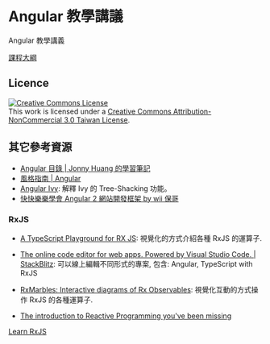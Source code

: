 # Angular 教學講議

Angular 教學講義

[課程大綱](./Syllabus.md)

## Licence

<a rel="license" href="http://creativecommons.org/licenses/by-nc/3.0/tw/"><img alt="Creative Commons License" style="border-width:0" src="https://i.creativecommons.org/l/by-nc/3.0/tw/88x31.png" /></a><br />This work is licensed under a <a rel="license" href="http://creativecommons.org/licenses/by-nc/3.0/tw/">Creative Commons Attribution-NonCommercial 3.0 Taiwan License</a>.

## 其它參考資源

- [Angular 目錄 | Jonny Huang 的學習筆記](https://jonny-huang.github.io/angular/)
- [風格指南 | Angular](https://angular.tw/guide/styleguide)
- [Angular Ivy](https://indepth.dev/a-gentle-introduction-into-tree-shaking-in-angular-ivy/): 解釋 Ivy 的 Tree-Shacking 功能。
- [快快樂樂學會 Angular 2 網站開發框架 by wii 保哥 ](https://s.itho.me/modernweb/2016/trackb/%E5%BF%AB%E5%BF%AB%E6%A8%82%E6%A8%82%E5%AD%B8%E6%9C%83%20Angular%202%20%E7%B6%B2%E7%AB%99%E9%96%8B%E7%99%BC%E6%A1%86%E6%9E%B6.pdf)

### RxJS

- [A TypeScript Playground for RX JS](https://blog.hediet.de/post/a_typescript_playground_for_rx_js#XQAAAAI9BgAAAAAAAABLIRBuYDZsN5YTW6OHrMtN89YrcWnDaEaGgWUr_dpRGkoEx8cSoA3LdOTjNGPkr77aiUEJerRDsjssFdTJjZcYBV2G3yDJB8v8PSXliz4gqdGmDUEeqpiY5v2WvDloPlOlca48ONoNPpqR6MfpYounOL78PfqSXL91U4X7d6FNTBIx7bKiPi7-fWzqyIhQXmpd2HgSfA719Qlx8t-sxWD_P2PbwPBvrSgYheBaYWDegYPMibI01y4eYwKnoKfvG_o50pYl1Y5E3HrSIsC2XkF-b4gOMZBWLZNO2182dYxh0snvfyxhtGbAeZnrREKy6oVIUoi05noQ8OLWc5P2gT2XUeUW9GS0Rh0zja3oNgPgVlSfsmdfBkShVDnJc48C2z0Nw993CN3_4nrX8IfgifxfmPWoM45-54l4-SCOTmPk0nVRmjUldSxaXr23veS_hLAWyam6ejyHWIgQ1xJgFPLEVBRUlbBiztExI4e-Ztq6BSb2h5GqW2Qt22JtTRD_SB7OAA): 視覺化的方式介紹各種 RxJS 的運算子.

- [The online code editor for web apps. Powered by Visual Studio Code. | StackBlitz](https://stackblitz.com/): 可以線上編輯不同形式的專案, 包含: Angular, TypeScript with RxJS

- [RxMarbles: Interactive diagrams of Rx Observables](https://rxmarbles.com/): 視覺化互動的方式操作 RxJS 的各種運算子.
- [The introduction to Reactive Programming you've been missing](https://gist.github.com/staltz/868e7e9bc2a7b8c1f754)

[Learn RxJS](https://www.learnrxjs.io/)
